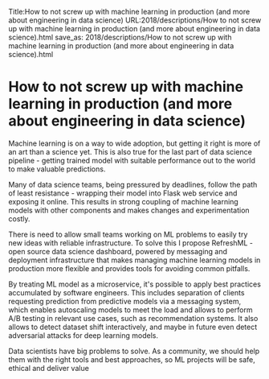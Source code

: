 Title:How to not screw up with machine learning in production (and more about engineering in data science)
URL:2018/descriptions/How to not screw up with machine learning in production (and more about engineering in data science).html
save_as: 2018/descriptions/How to not screw up with machine learning in production (and more about engineering in data science).html



# How to not screw up with machine learning in production (and more about engineering in data science)
Machine learning is on a way to wide adoption, but getting it right is more of an art than a science yet. This is also true for the last part of data science pipeline - getting trained model with suitable performance out to the world to make valuable predictions.

Many of data science teams, being pressured by deadlines, follow the path of least resistance - wrapping their model into Flask web service and exposing it online. This results in strong coupling of machine learning models with other components and makes changes and experimentation costly.

There is need to allow small teams working on ML problems to easily try new ideas with reliable infrastructure.
To solve this I propose RefreshML - open source data science dashboard, powered by messaging and deployment infrastructure that makes managing machine learning models in production more flexible and provides tools for avoiding common pitfalls.

By treating ML model as a microservice, it's possible to apply best practices accumulated by software engineers.
This includes separation of clients requesting prediction from predictive models via a messaging system, which enables autoscaling models to meet the load and allows to perform A/B testing in relevant use cases, such as recommendation systems.
It also allows to detect dataset shift interactively, and maybe in future even detect adversarial attacks for deep learning models.

Data scientists have big problems to solve. As a community, we should help them with the right tools and best approaches, so ML projects will be safe, ethical and deliver value